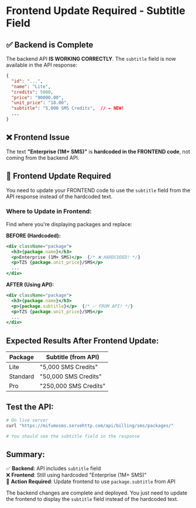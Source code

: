 # Frontend Update Required - Subtitle Field

## ✅ Backend is Complete

The backend API **IS WORKING CORRECTLY**. The `subtitle` field is now available in the API response:

```json
{
  "id": "...",
  "name": "Lite",
  "credits": 5000,
  "price": "90000.00",
  "unit_price": "18.00",
  "subtitle": "5,000 SMS Credits",  // ← NEW!
  ...
}
```

## ❌ Frontend Issue

The text **"Enterprise (1M+ SMS)"** is **hardcoded in the FRONTEND code**, not coming from the backend API.

## 🔧 Frontend Update Required

You need to update your FRONTEND code to use the `subtitle` field from the API response instead of the hardcoded text.

### Where to Update in Frontend:

Find where you're displaying packages and replace:

**BEFORE (Hardcoded):**
```jsx
<div className="package">
  <h3>{package.name}</h3>
  <p>Enterprise (1M+ SMS)</p>  {/* ❌ HARDCODED! */}
  <p>TZS {package.unit_price}/SMS</p>
  ...
</div>
```

**AFTER (Using API):**
```jsx
<div className="package">
  <h3>{package.name}</h3>
  <p>{package.subtitle}</p>  {/* ✅ FROM API! */}
  <p>TZS {package.unit_price}/SMS</p>
  ...
</div>
```

## Expected Results After Frontend Update:

| Package | Subtitle (from API) |
|---------|---------------------|
| Lite | "5,000 SMS Credits" |
| Standard | "50,000 SMS Credits" |
| Pro | "250,000 SMS Credits" |

## Test the API:

```bash
# On live server
curl "https://mifumosms.servehttp.com/api/billing/sms/packages/"

# You should see the subtitle field in the response
```

## Summary:

✅ **Backend**: API includes `subtitle` field  
❌ **Frontend**: Still using hardcoded "Enterprise (1M+ SMS)"  
🔧 **Action Required**: Update frontend to use `package.subtitle` from API

The backend changes are complete and deployed. You just need to update the frontend to display the `subtitle` field instead of the hardcoded text.

